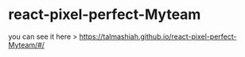 # react-pixel-perfect-Myteam

you can see it here > https://talmashiah.github.io/react-pixel-perfect-Myteam/#/
